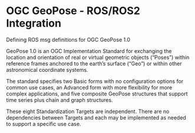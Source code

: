 # OGC GeoPose - ROS/ROS2 Integration

Defining ROS msg definitions for OGC GeoPose 1.0

GeoPose 1.0 is an OGC Implementation Standard for exchanging the location and orientation of real or virtual geometric objects (“Poses”) within reference frames anchored to the earth’s surface (“Geo”) or within other astronomical coordinate systems.

The standard specifies two Basic forms with no configuration options for common use cases, an Advanced form with more flexibility for more complex applications, and five composite GeoPose structures that support time series plus chain and graph structures.

These eight Standardization Targets are independent. There are no dependencies between Targets and each may be implemented as needed to support a specific use case.
